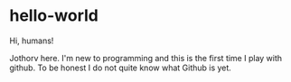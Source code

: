 # hello-world

Hi, humans!

Jothorv here. I'm new to programming and this is the first time I play with github. To be honest I do not quite know what Github is yet.
